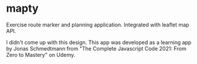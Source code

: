 # mapty
Exercise route marker and planning application. Integrated with leaflet map API.

I didn't come up with this design. This app was developed as a learning app by Jonas Schmedtmann from "The Complete Javascript Code 2021: From Zero to Mastery" on Udemy.
